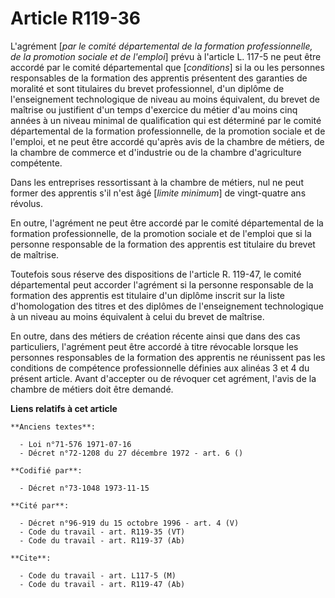 # Article R119-36

L'agrément [*par le comité départemental de la formation professionnelle, de la promotion sociale et de l'emploi*] prévu à
l'article L. 117-5 ne peut être accordé par le comité départemental que [*conditions*] si la ou les personnes responsables de
la formation des apprentis présentent des garanties de moralité et sont titulaires du brevet professionnel, d'un diplôme de
l'enseignement technologique de niveau au moins équivalent, du brevet de maîtrise ou justifient d'un temps d'exercice du
métier d'au moins cinq années à un niveau minimal de qualification qui est déterminé par le comité départemental de la
formation professionnelle, de la promotion sociale et de l'emploi, et ne peut être accordé qu'après avis de la chambre de
métiers, de la chambre de commerce et d'industrie ou de la chambre d'agriculture compétente.

Dans les entreprises ressortissant à la chambre de métiers, nul ne peut former des apprentis s'il n'est âgé [*limite
minimum*] de vingt-quatre ans révolus.

En outre, l'agrément ne peut être accordé par le comité départemental de la formation professionnelle, de la promotion
sociale et de l'emploi que si la personne responsable de la formation des apprentis est titulaire du brevet de maîtrise.

Toutefois sous réserve des dispositions de l'article R. 119-47, le comité départemental peut accorder l'agrément si la
personne responsable de la formation des apprentis est titulaire d'un diplôme inscrit sur la liste d'homologation des titres
et des diplômes de l'enseignement technologique à un niveau au moins équivalent à celui du brevet de maîtrise.

En outre, dans des métiers de création récente ainsi que dans des cas particuliers, l'agrément peut être accordé à titre
révocable lorsque les personnes responsables de la formation des apprentis ne réunissent pas les conditions de compétence
professionnelle définies aux alinéas 3 et 4 du présent article. Avant d'accepter ou de révoquer cet agrément, l'avis de la
chambre de métiers doit être demandé.

**Liens relatifs à cet article**

	**Anciens textes**:

	  - Loi n°71-576 1971-07-16
	  - Décret n°72-1208 du 27 décembre 1972 - art. 6 ()

	**Codifié par**:

	  - Décret n°73-1048 1973-11-15

	**Cité par**:

	  - Décret n°96-919 du 15 octobre 1996 - art. 4 (V)
	  - Code du travail - art. R119-35 (VT)
	  - Code du travail - art. R119-37 (Ab)

	**Cite**:

	  - Code du travail - art. L117-5 (M)
	  - Code du travail - art. R119-47 (Ab)
